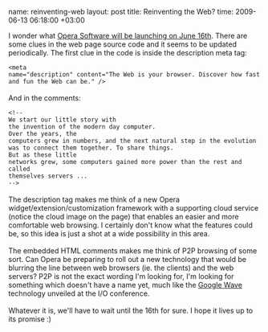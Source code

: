 name: reinventing-web
layout: post
title: Reinventing the Web?
time: 2009-06-13 06:18:00 +03:00

I wonder what <a href="http://www.opera.com/freedom/">Opera Software will be launching on June 16th</a>. There are some clues in the web page source code and it seems to be updated periodically. The first clue in the code is inside the description meta tag:<br /><code><br />&lt;meta name=&quot;description&quot; content=&quot;The Web is your browser. Discover how fast and fun the Web can be.&quot; /&gt;<br /></code><br />And in the comments:<br /><code><br />&lt;!--  <br />We start our little story with the invention of the modern day computer. <br />Over the years, the computers grew in numbers, and the next natural step in the evolution was to connect them together. To share things.<br />But as these little networks grew, some computers gained more power than the rest and called themselves servers ...<br />--&gt;<br /></code><br />The description tag makes me think of a new Opera widget/extension/customization framework with a supporting cloud service (notice the cloud image on the page) that enables an easier and more comfortable web browsing. I certainly don't know what the features could be, so this idea is just a shot at a wide possibility in this area.<br /><br />The embedded HTML comments makes me think of P2P browsing of some sort. Can Opera be preparing to roll out a new technology that would be blurring the line between web browsers (ie. the clients) and the web servers? P2P is not the exact wording I'm looking for, I'm looking for something which doesn't have a name yet, much like the <a href="http://www.youtube.com/watch?v=v_UyVmITiYQ">Google Wave</a> technology unveiled at the I/O conference.<br /><br />Whatever it is, we'll have to wait until the 16th for sure. I hope it lives up to its promise :)
